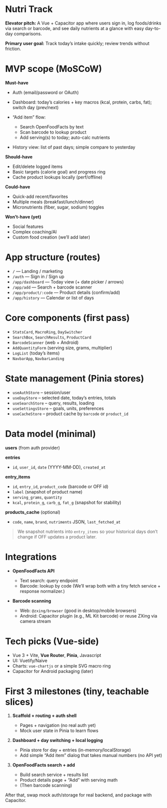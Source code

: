 # Nutri Track

**Elevator pitch:** A Vue + Capacitor app where users sign in, log foods/drinks via search or barcode, and see daily nutrients at a glance with easy day-to-day comparisons.

**Primary user goal:** Track today’s intake quickly; review trends without friction.

# MVP scope (MoSCoW)

**Must-have**

* Auth (email/password or OAuth)
* Dashboard: today’s calories + key macros (kcal, protein, carbs, fat); switch day (prev/next)
* “Add item” flow:

  * Search OpenFoodFacts by text
  * Scan barcode to lookup product
  * Add serving(s) to today; auto-calc nutrients
* History view: list of past days; simple compare to yesterday

**Should-have**

* Edit/delete logged items
* Basic targets (calorie goal) and progress ring
* Cache product lookups locally (perf/offline)

**Could-have**

* Quick-add recent/favorites
* Multiple meals (breakfast/lunch/dinner)
* Micronutrients (fiber, sugar, sodium) toggles

**Won’t-have (yet)**

* Social features
* Complex coaching/AI
* Custom food creation (we’ll add later)

# App structure (routes)

* `/` — Landing / marketing
* `/auth` — Sign in / Sign up
* `/app/dashboard` — Today view (+ date picker / arrows)
* `/app/add` — Search + barcode scanner
* `/app/product/:code` — Product details (confirm/add)
* `/app/history` — Calendar or list of days

# Core components (first pass)

* `StatsCard`, `MacroRing`, `DaySwitcher`
* `SearchBox`, `SearchResults`, `ProductCard`
* `BarcodeScanner` (web + Android)
* `AddQuantityForm` (serving size, grams, multiplier)
* `LogList` (today’s items)
* `NavbarApp`, `NavbarLanding`

# State management (Pinia stores)

* `useAuthStore` – session/user
* `useDayStore` – selected date, today’s entries, totals
* `useSearchStore` – query, results, loading
* `useSettingsStore` – goals, units, preferences
* `useCacheStore` – product cache by `barcode` or `product_id`

# Data model (minimal)

**users** (from auth provider)

**entries**

* `id`, `user_id`, `date` (YYYY-MM-DD), `created_at`

**entry\_items**

* `id`, `entry_id`, `product_code` (barcode or OFF id)
* `label` (snapshot of product name)
* `serving_grams`, `quantity`
* `kcal`, `protein_g`, `carb_g`, `fat_g` (snapshot for stability)

**products\_cache** (optional)

* `code`, `name`, `brand`, `nutriments` JSON, `last_fetched_at`

> We snapshot nutrients into `entry_items` so your historical days don’t change if OFF updates a product later.

# Integrations

* **OpenFoodFacts API**

  * Text search: query endpoint
  * Barcode: lookup by code
    (We’ll wrap both with a tiny fetch service + response normalizer.)
* **Barcode scanning**

  * Web: `@zxing/browser` (good in desktop/mobile browsers)
  * Android: Capacitor plugin (e.g., ML Kit barcode) or reuse ZXing via camera stream

# Tech picks (Vue-side)

* Vue 3 + Vite, **Vue Router**, **Pinia**, Javascript
* UI: Vuetify/Naive
* Charts: `vue-chartjs` or a simple SVG macro ring
* Capacitor for Android packaging (later)

# First 3 milestones (tiny, teachable slices)

1. **Scaffold + routing + auth shell**

   * Pages + navigation (no real auth yet)
   * Mock user state in Pinia to learn flows
2. **Dashboard + day switching + local logging**

   * Pinia store for day + entries (in-memory/localStorage)
   * Add simple “Add item” dialog that takes manual numbers (no API yet)
3. **OpenFoodFacts search + add**

   * Build search service + results list
   * Product details page + “Add” with serving math
   * (Then barcode scanning)

After that, swap mock auth/storage for real backend, and package with Capacitor.
